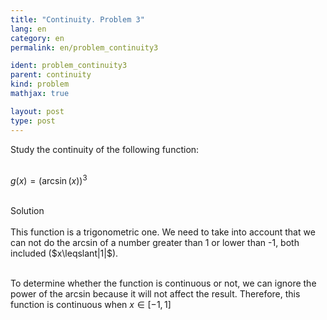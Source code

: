 ```yaml
---
title: "Continuity. Problem 3"
lang: en
category: en
permalink: en/problem_continuity3

ident: problem_continuity3
parent: continuity
kind: problem
mathjax: true

layout: post
type: post
---
```


<div>
Study the continuity of the following function: <br><br>

$\displaystyle g(x) = (\arcsin(x))^3$<br><br>

<div class="bcblue boxdissap">
Solution
</div><br>

<div class="dissap">
This function is a trigonometric one. We need to take into account that we can not do the arcsin of a number greater than 1 or lower than -1, both included ($x\leqslant|1|$).<br><br>
 
To determine whether the function is continuous or not, we can ignore the power of the arcsin because it will not affect the result. Therefore, this function is continuous when $x\in[-1,1]$ <br><br>


</div>
